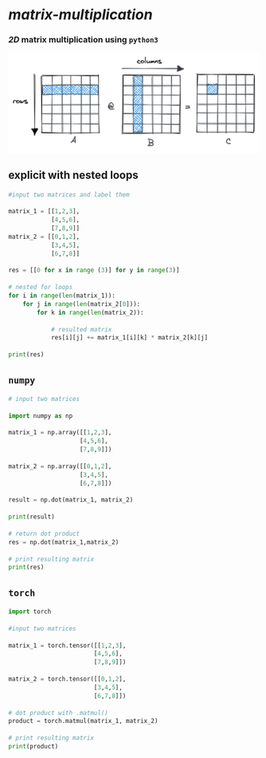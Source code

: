 # ***matrix-multiplication***

### _2D_ matrix multiplication using `python3`

![Image of Matrix Multiplication](Basic_MMM.png)



## explicit with nested loops
```python
#input two matrices and label them

matrix_1 = [[1,2,3],
            [4,5,6],
            [7,8,9]]
matrix_2 = [[0,1,2],
            [3,4,5],
            [6,7,8]]

res = [[0 for x in range (3)] for y in range(3)]

# nested for loops
for i in range(len(matrix_1)):
    for j in range(len(matrix_2[0])):
        for k in range(len(matrix_2)):

            # resulted matrix
            res[i][j] += matrix_1[i][k] * matrix_2[k][j]

print(res)
```
## `numpy`
```python
# input two matrices

import numpy as np

matrix_1 = np.array([[1,2,3],  
                    [4,5,6],
                    [7,8,9]])

matrix_2 = np.array([[0,1,2],
                    [3,4,5],
                    [6,7,8]])

result = np.dot(matrix_1, matrix_2)

print(result)

# return dot product
res = np.dot(matrix_1,matrix_2)

# print resulting matrix
print(res)
```
## `torch`
```python
import torch

#input two matrices

matrix_1 = torch.tensor([[1,2,3],
                        [4,5,6],
                        [7,8,9]])

matrix_2 = torch.tensor([[0,1,2],
                        [3,4,5],
                        [6,7,8]])

# dot product with .matmul()
product = torch.matmul(matrix_1, matrix_2)

# print resulting matrix
print(product)
```
